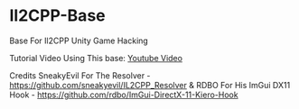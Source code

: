 # Il2CPP-Base

Base For Il2CPP Unity Game Hacking

Tutorial Video Using This base: [Youtube Video](https://www.youtube.com/watch?v=3Bs4AFIXmdU&t=279s)

Credits
SneakyEvil For The Resolver - https://github.com/sneakyevil/IL2CPP_Resolver &
RDBO For His ImGui DX11 Hook - https://github.com/rdbo/ImGui-DirectX-11-Kiero-Hook
